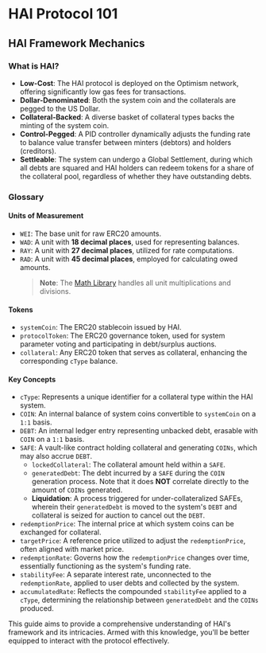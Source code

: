 # HAI Protocol 101

## HAI Framework Mechanics

### What is HAI?

- **Low-Cost**: The HAI protocol is deployed on the Optimism network, offering significantly low gas fees for transactions.
- **Dollar-Denominated**: Both the system coin and the collaterals are pegged to the US Dollar.
- **Collateral-Backed**: A diverse basket of collateral types backs the minting of the system coin.
- **Control-Pegged**: A PID controller dynamically adjusts the funding rate to balance value transfer between minters (debtors) and holders (creditors).
- **Settleable**: The system can undergo a Global Settlement, during which all debts are squared and HAI holders can redeem tokens for a share of the collateral pool, regardless of whether they have outstanding debts.

### Glossary

#### Units of Measurement

- `WEI`: The base unit for raw ERC20 amounts.
- `WAD`: A unit with **18 decimal places**, used for representing balances.
- `RAY`: A unit with **27 decimal places**, utilized for rate computations.
- `RAD`: A unit with **45 decimal places**, employed for calculating owed amounts.
  > **Note**: The [Math Library](/src/libraries/Math.sol/library.Math.html) handles all unit multiplications and divisions.

#### Tokens

- `systemCoin`: The ERC20 stablecoin issued by HAI.
- `protocolToken`: The ERC20 governance token, used for system parameter voting and participating in debt/surplus auctions.
- `collateral`: Any ERC20 token that serves as collateral, enhancing the corresponding `cType` balance.

#### Key Concepts

- `cType`: Represents a unique identifier for a collateral type within the HAI system.
- `COIN`: An internal balance of system coins convertible to `systemCoin` on a `1:1` basis.
- `DEBT`: An internal ledger entry representing unbacked debt, erasable with `COIN` on a `1:1` basis.
- `SAFE`: A vault-like contract holding collateral and generating `COINs`, which may also accrue `DEBT`.
  - `lockedCollateral`: The collateral amount held within a `SAFE`.
  - `generatedDebt`: The debt incurred by a `SAFE` during the `COIN` generation process. Note that it does **NOT** correlate directly to the amount of `COINs` generated.
  - **Liquidation**: A process triggered for under-collateralized SAFEs, wherein their `generatedDebt` is moved to the system's `DEBT` and collateral is seized for auction to cancel out the `DEBT`.
- `redemptionPrice`: The internal price at which system coins can be exchanged for collateral.
- `targetPrice`: A reference price utilized to adjust the `redemptionPrice`, often aligned with market price.
- `redemptionRate`: Governs how the `redemptionPrice` changes over time, essentially functioning as the system's funding rate.
- `stabilityFee`: A separate interest rate, unconnected to the `redemptionRate`, applied to user debts and collected by the system.
- `accumulatedRate`: Reflects the compounded `stabilityFee` applied to a `cType`, determining the relationship between `generatedDebt` and the `COINs` produced.

This guide aims to provide a comprehensive understanding of HAI's framework and its intricacies. Armed with this knowledge, you'll be better equipped to interact with the protocol effectively.
